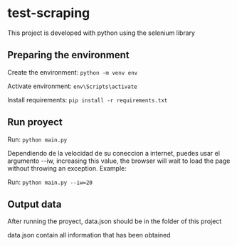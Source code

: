 # test-scraping

This project is developed with python using the selenium library

## Preparing the environment

Create the environment: `python -m venv env`

Activate environment: `env\Scripts\activate`

Install requirements: `pip install -r requirements.txt`

## Run proyect

Run: `python main.py`

Dependiendo de la velocidad de su coneccion a internet, puedes usar el argumento --iw, increasing this value, the browser will wait to load the page without throwing an exception. Example: 

Run: `python main.py --iw=20`

## Output data

After running the proyect, data.json should be in the folder of this project

data.json contain all information that has been obtained